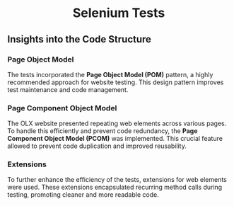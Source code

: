 <h1 align="center">
  Selenium Tests
</h1>

<h2 align="center>
  
  This repository is a testament to my journey of self-learning, where I have applied the Selenium framework in conjunction with xUnit to perform a series of tests on the OLX website. 
   
  It serves as a practical demonstration of my acquired skills and understanding of the fundamentals of the automated testing.
  
</h2>


## Insights into the Code Structure
### Page Object Model
The tests incorporated the **Page Object Model (POM)** pattern, a highly recommended approach for website testing. This design pattern improves test maintenance and code management.
### Page Component Object Model
The OLX website presented repeating web elements across various pages. To handle this efficiently and prevent code redundancy, the **Page Component Object Model (PCOM)** was implemented. This crucial feature allowed to prevent code duplication and improved reusability.
### Extensions
To further enhance the efficiency of the tests, extensions for web elements were used. These extensions encapsulated recurring method calls during testing, promoting cleaner and more readable code.
